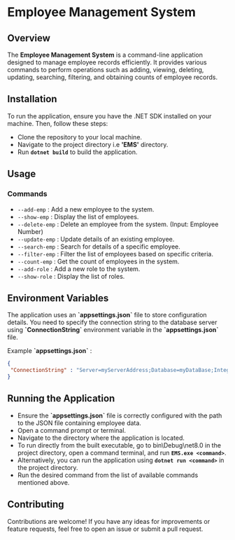 # <b>Employee Management System</b>

## <b>Overview</b>

The <b>Employee Management System</b> is a command-line application designed to manage employee records efficiently. It provides various commands to perform operations such as adding, viewing, deleting, updating, searching, filtering, and obtaining counts of employee records.

## <b>Installation</b>

To run the application, ensure you have the .NET SDK installed on your machine. Then, follow these steps:

- Clone the repository to your local machine.
- Navigate to the project directory i.e <b>'EMS'</b> directory.
- Run <b>`dotnet build`</b> to build the application.

## <b>Usage</b>

### Commands

- `--add-emp` : Add a new employee to the system.
- `--show-emp` : Display the list of employees.
- `--delete-emp` : Delete an employee from the system. (Input: Employee Number)
- `--update-emp` : Update details of an existing employee.
- `--search-emp` : Search for details of a specific employee.
- `--filter-emp` : Filter the list of employees based on specific criteria.
- `--count-emp` : Get the count of employees in the system.
- `--add-role` : Add a new role to the system.
- `--show-role` : Display the list of roles.

## <b>Environment Variables</b>

The application uses an <b>\`appsettings.json\`</b> file to store configuration details. You need to specify the connection string to the database server using <b>\`ConnectionString\`</b> environment variable in the <b>\`appsettings.json\`</b> file.

Example <b>\`appsettings.json\`</b> :

```json
{
 "ConnectionString" : "Server=myServerAddress;Database=myDataBase;Integrated Security=true;TrustServerCertificate=true"
}

```

## <b>Running the Application</b>

- Ensure the <b>\`appsettings.json\`</b> file is correctly configured with the path to the JSON file containing employee data.
- Open a command prompt or terminal.
- Navigate to the directory where the application is located.
- To run directly from the built executable, go to bin\Debug\net8.0 in the project directory, open a command terminal, and run <b>`EMS.exe <command>`</b>.
- Alternatively, you can run the application using <b>`dotnet run <command>`</b> in the project directory.
- Run the desired command from the list of available commands mentioned above.

## <b>Contributing</b>

Contributions are welcome! If you have any ideas for improvements or feature requests, feel free to open an issue or submit a pull request.
